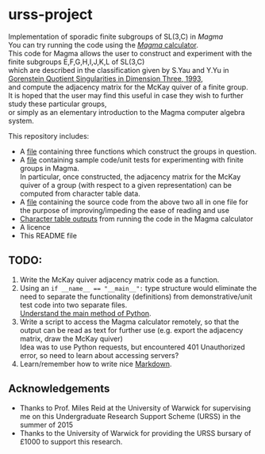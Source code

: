 # urss-project
Implementation of sporadic finite subgroups of SL(3,C) in _Magma_\
You can try running the code using the [_Magma_ calculator](http://magma.maths.usyd.edu.au/calc/). \
This code for Magma allows the user to construct and experiment with the finite subgroups E,F,G,H,I,J,K,L of SL(3,C)\
which are described in the classification given by S.Yau and Y.Yu in [Gorenstein Quotient Singularities in Dimension Three, 1993](https://bookstore.ams.org/memo-105-505/),\
and compute the adjacency matrix for the McKay quiver of a finite group.\
It is hoped that the user may find this useful in case they wish to further study these particular groups,\
or simply as an elementary introduction to the Magma computer algebra system.

This repository includes:
- A [file][1] containing three functions which construct the groups in question.
- A [file][2] containing sample code/unit tests for experimenting with finite groups in Magma.\
  In particular, once constructed, the adjacency matrix for the McKay quiver of a group 
  (with respect to a given representation) can be computed from character table data.
- A [file][3] containing the source code from the above two all in one file
  for the purpose of improving/impeding the ease of reading and use
- [Character table outputs][4] from running the code in the Magma calculator
- A licence
- This README file

[1]: https://github.com/EdwardMPearce/urss-project/blob/master/constructorfuncs.txt
[2]: https://github.com/EdwardMPearce/urss-project/blob/master/McKay_quiver_script.txt
[3]: https://github.com/EdwardMPearce/urss-project/blob/master/all_in_one.txt
[4]: https://github.com/EdwardMPearce/urss-project/blob/master/Character%20Tables.txt

## TODO:
1. Write the McKay quiver adjacency matrix code as a function.
2. Using an `if __name__ == "__main__":` type structure would eliminate the need to separate the functionality (definitions) from
demonstrative/unit test code into two separate files.\
[Understand the main method of Python](https://stackoverflow.com/questions/22492162/understanding-the-main-method-of-python/22493194#22493194).
3. Write a script to access the Magma calculator remotely, so that the output can be read as text for further use (e.g. export the adjacency matrix, draw the McKay quiver)\
Idea was to use Python requests, but encountered 401 Unauthorized error, so need to learn about accessing servers?
4. Learn/remember how to write nice [Markdown](https://en.support.wordpress.com/markdown-quick-reference/).

## Acknowledgements
- Thanks to Prof. Miles Reid at the University of Warwick for supervising me on this Undergraduate Research Support Scheme (URSS) in the summer of 2015
- Thanks to the University of Warwick for providing the URSS bursary of £1000 to support this research.
